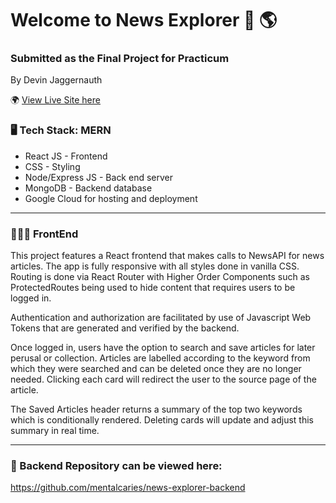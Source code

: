 # Welcome to News Explorer 📰 🌎
### Submitted as the Final Project for Practicum
By Devin Jaggernauth

🌍 [View Live Site here](https://newsxp.students.nomoreparties.sbs/) 

### 🖥 Tech Stack: MERN
- React JS - Frontend
- CSS - Styling
- Node/Express JS - Back end server
- MongoDB - Backend database
- Google Cloud for hosting and deployment

---
### 🧑🏽‍💻 FrontEnd

This project features a React frontend that makes calls to NewsAPI for news articles. The app is fully responsive with all styles done in vanilla CSS. Routing is done via React Router with Higher Order Components such as ProtectedRoutes being used to hide content that requires users to be logged in.

Authentication and authorization are facilitated by use of Javascript Web Tokens that are generated and verified by the backend.

Once logged in, users have the option to search and save articles for later perusal or collection. Articles are labelled according to the keyword from which they were searched and can be deleted once they are no longer needed. Clicking each card will redirect the user to the source page of the article.

The Saved Articles header returns a summary of the top two keywords which is conditionally rendered. Deleting cards will update and adjust this summary in real time.

---

### 🥭 Backend Repository can be viewed here:
https://github.com/mentalcaries/news-explorer-backend
